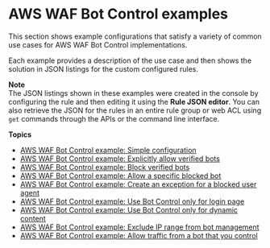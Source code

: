 # AWS WAF Bot Control examples<a name="waf-bot-control-examples"></a>

This section shows example configurations that satisfy a variety of common use cases for AWS WAF Bot Control implementations\. 

Each example provides a description of the use case and then shows the solution in JSON listings for the custom configured rules\. 

**Note**  
The JSON listings shown in these examples were created in the console by configuring the rule and then editing it using the **Rule JSON editor**\. You can also retrieve the JSON for the rules in an entire rule group or web ACL using `get` commands through the APIs or the command line interface\. 

**Topics**
+ [AWS WAF Bot Control example: Simple configuration](waf-bot-control-example-basic.md)
+ [AWS WAF Bot Control example: Explicitly allow verified bots](waf-bot-control-example-allow-verified-bots.md)
+ [AWS WAF Bot Control example: Block verified bots](waf-bot-control-example-block-verified-bots.md)
+ [AWS WAF Bot Control example: Allow a specific blocked bot](waf-bot-control-example-allow-blocked-bot.md)
+ [AWS WAF Bot Control example: Create an exception for a blocked user agent](waf-bot-control-example-user-agent-exception.md)
+ [AWS WAF Bot Control example: Use Bot Control only for login page](waf-bot-control-example-scope-down-login.md)
+ [AWS WAF Bot Control example: Use Bot Control only for dynamic content](waf-bot-control-example-scope-down-dynamic-content.md)
+ [AWS WAF Bot Control example: Exclude IP range from bot management](waf-bot-control-example-scope-down-ip.md)
+ [AWS WAF Bot Control example: Allow traffic from a bot that you control](waf-bot-control-example-scope-down-your-bot.md)